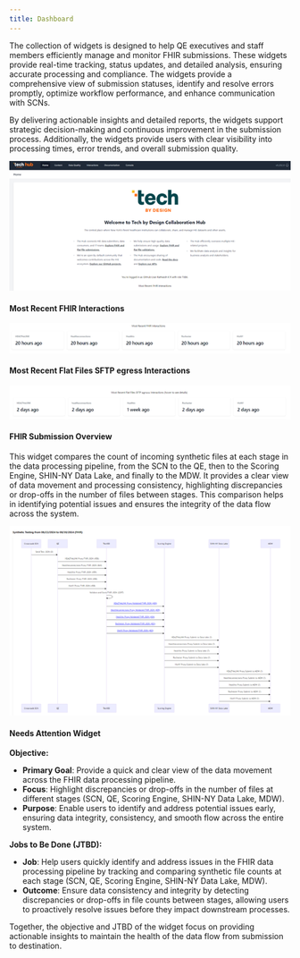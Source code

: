 ```yaml
---
title: Dashboard
---
```


The collection of widgets is designed to help QE executives and staff members efficiently manage and monitor FHIR submissions. These widgets provide real-time tracking, status updates, and detailed analysis, ensuring accurate processing and compliance. The widgets provide a comprehensive view of submission statuses, identify and resolve errors promptly, optimize workflow performance, and enhance communication with SCNs.

By delivering actionable insights and detailed reports, the widgets support strategic decision-making and continuous improvement in the submission process. Additionally, the widgets provide users with clear visibility into processing times, error trends, and overall submission quality.


![Dashboard](./db1.png)

#### Most Recent FHIR Interactions
![Most Recent FHIR Interactions](./db2.png)

#### Most Recent Flat Files SFTP egress Interactions
![Most Recent Flat Files SFTP egress Interactions](./db3.png)

#### FHIR Submission Overview

This widget compares the count of incoming synthetic files at each stage in the data processing pipeline, from the SCN to the QE, then to the Scoring Engine, SHIN-NY Data Lake, and finally to the MDW. It provides a clear view of data movement and processing consistency, highlighting discrepancies or drop-offs in the number of files between stages. This comparison helps in identifying potential issues and ensures the integrity of the data flow across the system.

![FHIR Submission Overview](./db4.png)

#### Needs Attention Widget

**Objective:**
- **Primary Goal**: Provide a quick and clear view of the data movement across the FHIR data processing pipeline.
- **Focus**: Highlight discrepancies or drop-offs in the number of files at different stages (SCN, QE, Scoring Engine, SHIN-NY Data Lake, MDW).
- **Purpose**: Enable users to identify and address potential issues early, ensuring data integrity, consistency, and smooth flow across the entire system.

**Jobs to Be Done (JTBD):**
- **Job**: Help users quickly identify and address issues in the FHIR data processing pipeline by tracking and comparing synthetic file counts at each stage (SCN, QE, Scoring Engine, SHIN-NY Data Lake, MDW).
- **Outcome**: Ensure data consistency and integrity by detecting discrepancies or drop-offs in file counts between stages, allowing users to proactively resolve issues before they impact downstream processes.

Together, the objective and JTBD of the widget focus on providing actionable insights to maintain the health of the data flow from submission to destination.

